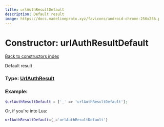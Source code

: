 ```yaml
---
title: urlAuthResultDefault
description: Default result
image: https://docs.madelineproto.xyz/favicons/android-chrome-256x256.png
---
```

# Constructor: urlAuthResultDefault  
[Back to constructors index](index.md)



Default result




### Type: [UrlAuthResult](../types/UrlAuthResult.md)


### Example:

```php
$urlAuthResultDefault = ['_' => 'urlAuthResultDefault'];
```  


Or, if you're into Lua:

```lua
urlAuthResultDefault={_='urlAuthResultDefault'}

```


